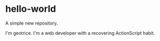 # hello-world
A simple new repository.

I'm geotrice. I'm a web developer with a recovering ActionScript habit.
